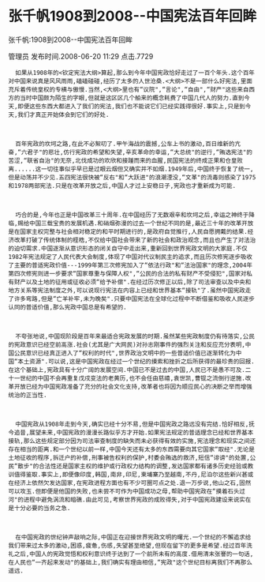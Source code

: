 # 张千帆1908到2008--中国宪法百年回眸  
张千帆:1908到2008--中国宪法百年回眸

管理员 发布时间.2008-06-20 11:29  点击.7729

      如果从1908年的<钦定宪法大纲>算起,那么到今年中国宪政恰好走过了一百个年头.这个百年对中国来说真是风风雨雨,磕磕碰碰,经历了太多的人世沧桑.<大纲>不是一部什么好宪法,里面充斥着传统皇权的专横与傲慢.当然,<大纲>里也有“议院",“言论",“自由",“财产"这些来自西方的当时中国颇为陌生的字眼,但就是这区区几个舶来的概念耗费了中国几代人的努力.直到今天,即便这些东西大都进入了我们的宪法,我们也不能说它们已经实践得很好.事实上,只是到今天,我们才真正开始体会到它们的好处.



      百年宪政的坎坷之路,在此不必絮叨了.甲午海战的震撼,公车上书的激动,百日维新的亢奋,“六君子"的悲壮,仿行宪政的希望和失望,辛亥革命的幸运,“大总统"的逆行,“贿选宪法"的苦涩,“联省自治"的无奈,北伐成功的欢欣和接踵而来的血腥,民国宪法的终成正果和仓皇败离......这一切往事似乎早已是过眼云烟但又确实并不如烟.1949年后,中国终于恢复了统一,但是动荡并不少见.五四宪法很快被“反右"和“大跃进"的浪潮湮没,“文革"的流毒则感染了1975和1978两部宪法.只是在改革开放之后,中国人才过上安稳日子,宪政也才重新成为可能.



      巧合的是,今年也正是中国改革三十周年.在中国经历了无数艰辛和坎坷之后,幸运之神终于降临,赐给中国三载宝贵的发展机遇.和硝烟弥漫的过去一个世纪不同的是,最近三十年的改革开放是在国家主权完整与社会相对稳定的和平时期进行的,是政府自觉推行,人民自愿拥戴的结果.经济改革打破了传统体制的桎梏,不仅给中国社会带来了新的社会和政治观念,而且也产生了对法治的迫切需求.中国逐渐从意识形态的闭关自守中走出来,重新回到世界宪政文明的大家庭.不仅1982年宪法规定了人民代表大会制度,体现了中国对代议制民主的追求,而且历次修宪逐步吸收了主要的普适宪政价值---1999年第三次修宪加入了“依法行政"和“法治国家"的理念,2004年第四次修宪则进一步要求“国家尊重与保障人权",“公民的合法的私有财产不受侵犯",国家对私有财产以及土地的征用或征收必须“给予补偿".在经过历次修正以后,除了司法审查以及中央和地方关系等宪法制度之外,可以说现行宪法在内容上已经和世界基本“接轨"了.虽然中国宪政走了许多弯路,但是“亡羊补牢,未为晚矣".只要中国宪法在全球化过程中不断借鉴和吸收人民逐步认同的普适价值,那么宪政中国总是有希望的.



      不夸张地说,中国现阶段是百年来最适合宪政发展的时期.虽然某些宪政制度仍有待落实,公民的宪政意识已经空前高涨.社会(尤其是广大网民)对孙志刚事件的强烈关注和反应充分表明,中国公民意识已经真正进入了“权利的时代",世界政治文明中的一些普适价值已逐渐转化为中国“本土资源".可以说,这是中国宪政在经过一个世纪的摸索和挫折之后所获得的最珍贵的回报.在这个基础上,宪政具有十分广阔的发展空间.中国已不是过去的中国,人民已不是愚不可及.二十一世纪的中国不会再重复戊戌变法的老黄历,也不会任由慈禧,袁世凯,曹锟之流倒行逆施.改革开放已经为中国宪政准备了充分的社会文化支持,改革者也将因为顺应民心的决断之举而增强统治的正当性.



      中国宪政从1908年走到今天,确实已经十分不易,但是中国宪政之路远没有完结.恰好相反,抚今追昔,展望未来,中国宪政的漫漫长路似乎方才开始.如果宪法规定的普适理念已经和世界基本接轨,那么这些规定部分因为司法审查制度的缺失而未必获得有效的实施,宪法理念和现实之间还存在相当的距离.和一个世纪以前一样,中国今天还有太多的东西需要向其它国家“取经".无论是土地征收的程序,拆迁户的补偿,刑事被告权利的保护,村委会贿选的救济,短信“诽谤"的处置,公民“散步"的合法性还是国家主权的维护或行政权力结构的调整,发达国家都有诸多历史经验或教训值得鉴取.事实上,即便像印度,韩国,南非,印尼,柬埔寨乃至越南,不丹,尼泊尔这些新兴甚或在经济上依然欠发达国家,在宪政进程方面也有不少可圈可点之处.退一万步说,他山之石,固然可以攻玉.但即便是他国的失败,也未尝不可作为中国成功之母,帮助中国宪政在“摸着石头过河"的进程中避免涡流和暗礁.由此可见,考察世界宪政的成败得失,对于中国宪政建设来说实在是十分必要的当务之急.



      在中国宪政的世纪钟声敲响之际,中国正在迎接世界宪政文明的曙光.一个世纪的不懈追求给我们带来过太多的激动,困惑,疲惫,伤感,失望甚至绝望,但现在留下的更多是希望.经过百年洗礼之后,中国人的宪政觉悟和权利意识终于达到了一个前所未有的高度.借用清末张謇的一句话,在人民也“一齐起来发动"的基础上,我们确实有理由相信,“宪政"这个世纪目标离我们不再那么遥远.